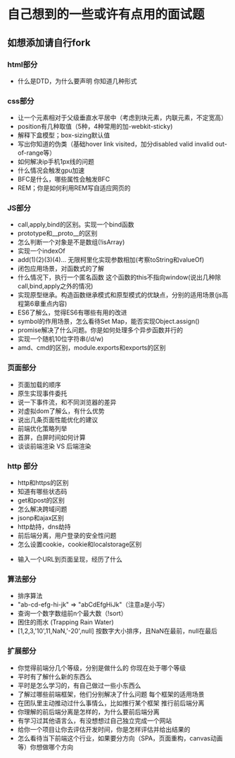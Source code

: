 # 自己想到的一些或许有点用的面试题
## 如想添加请自行fork
### html部分
+ 什么是DTD，为什么要声明 你知道几种形式

### css部分
+ 让一个元素相对于父级垂直水平居中（考虑到块元素，内联元素，不定宽高）
+ position有几种取值（5种，4种常用的加-webkit-sticky)
+ 解释下盒模型；box-sizing默认值
+ 写出你知道的伪类（基础hover link visited，加分disabled valid invalid out-of-range等）
+ 如何解决ip手机1px线的问题
+ 什么情况会触发gpu加速
+ BFC是什么，哪些属性会触发BFC
+ REM；你是如何利用REM写自适应网页的

### JS部分
+ call,apply,bind的区别。实现一个bind函数
+ prototype和__proto__的区别
+ 怎么判断一个对象是不是数组(!isArray)
+ 实现一个indexOf
+ add(1)(2)(3)(4)... 无限柯里化实现参数相加(考察toString和valueOf)
+ 闭包应用场景，对函数式的了解
+ 什么情况下，执行一个匿名函数 这个函数的this不指向window(说出几种除call,bind,apply之外的情况)
+ 实现原型继承。构造函数继承模式和原型模式的优缺点，分别的适用场景(js高程第6章重点内容)
+ ES6了解么，觉得ES6有哪些有用的改进
+ symbol的作用场景，怎么看待Set Map，能否实现Object.assign()
+ promise解决了什么问题。你是如何处理多个异步函数并行的
+ 实现一个随机10位字符串(\/d/w\)
+ amd、cmd的区别，module.exports和exports的区别


### 页面部分
+ 页面加载的顺序
+ 原生实现事件委托
+ 说一下事件流，和不同浏览器的差异
+ 对虚拟dom了解么，有什么优势
+ 说出几条页面性能优化的建议
+ 前端优化策略列举
+ 首屏，白屏时间如何计算
+ 谈谈前端渲染 VS 后端渲染
### http 部分
- http和https的区别
- 知道有哪些状态码
- get和post的区别
- 怎么解决跨域问题
- jsonp和ajax区别
- http劫持，dns劫持
- 前后端分离，用户登录的安全性问题
- 怎么设置cookie，cookie和localstorage区别
+ 输入一个URL到页面呈现，经历了什么

### 算法部分
- 排序算法
- "ab-cd-efg-hi-jk" => "abCdEfgHiJk"（注意a是小写）
- 查询一个数字数组前n个最大数（!sort）
- 困住的雨水 (Trapping Rain Water)
- [1,2,3,'10',11,NaN,'-20',null] 按数字大小排序，且NaN在最前，null在最后

### 扩展部分
- 你觉得前端分几个等级，分别是做什么的  你现在处于哪个等级
- 平时有了解什么新的东西么
- 平时是怎么学习的，有自己做过一些小东西么
- 了解过哪些前端框架，他们分别解决了什么问题 每个框架的适用场景
- 在团队里主动推动过什么事情么，比如推行某个框架 推行前后端分离
- 你理解的前后端分离是怎样的，为什么要前后端分离
- 有学习过其他语言么，有没想想过自己独立完成一个网站
- 给你一个项目让你去评估开发时间，你是怎样评估并给出结果的
- 怎么看待当下前端这个行业，如果要分方向（SPA，页面重构，canvas动画等）你想做哪个方向
